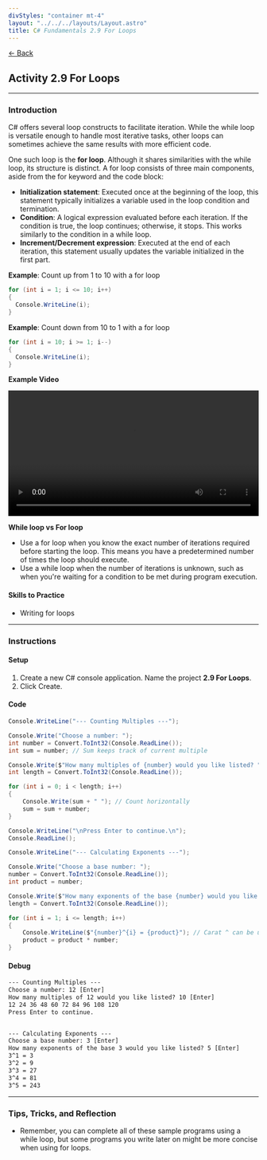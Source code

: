 ```yaml
---
divStyles: "container mt-4"
layout: "../../../layouts/Layout.astro"
title: C# Fundamentals 2.9 For Loops
---
```


[← Back](/c-sharp-fundamentals/)

## Activity 2.9 For Loops

---

### Introduction

C# offers several loop constructs to facilitate iteration. While the while loop is versatile enough to handle most iterative tasks, other loops can sometimes achieve the same results with more efficient code.

One such loop is the **for loop**. Although it shares similarities with the while loop, its structure is distinct. A for loop consists of three main components, aside from the for keyword and the code block:

- **Initialization statement**: Executed once at the beginning of the loop, this statement typically initializes a variable used in the loop condition and termination.
- **Condition**: A logical expression evaluated before each iteration. If the condition is true, the loop continues; otherwise, it stops. This works similarly to the condition in a while loop.
- **Increment/Decrement expression**: Executed at the end of each iteration, this statement usually updates the variable initialized in the first part.

**Example**: Count up from 1 to 10 with a for loop

```cs
for (int i = 1; i <= 10; i++)
{
  Console.WriteLine(i);
}
```

**Example**: Count down from 10 to 1 with a for loop

```cs
for (int i = 10; i >= 1; i--)
{
  Console.WriteLine(i);
}
```

**Example Video**

<video src="/courses/c-sharp-fundamentals/for-loop-animation.mp4" controls style="width: 100%; max-width: 640px;"></video>


**While loop vs For loop**

- Use a for loop when you know the exact number of iterations required before starting the loop. This means you have a predetermined number of times the loop should execute.
- Use a while loop when the number of iterations is unknown, such as when you're waiting for a condition to be met during program execution.

#### Skills to Practice

- Writing for loops

---

### Instructions

#### Setup

1. Create a new C# console application. Name the project **2.9 For Loops**.
2. Click Create.

#### Code

```cs
Console.WriteLine("--- Counting Multiples ---");

Console.Write("Choose a number: ");
int number = Convert.ToInt32(Console.ReadLine());
int sum = number; // Sum keeps track of current multiple

Console.Write($"How many multiples of {number} would you like listed? ");
int length = Convert.ToInt32(Console.ReadLine());

for (int i = 0; i < length; i++)
{
    Console.Write(sum + " "); // Count horizontally
    sum = sum + number;
}

Console.WriteLine("\nPress Enter to continue.\n");
Console.ReadLine();

Console.WriteLine("--- Calculating Exponents ---");

Console.Write("Choose a base number: ");
number = Convert.ToInt32(Console.ReadLine());
int product = number;

Console.Write($"How many exponents of the base {number} would you like listed? ");
length = Convert.ToInt32(Console.ReadLine());

for (int i = 1; i <= length; i++)
{
    Console.WriteLine($"{number}^{i} = {product}"); // Carat ^ can be used to represent exponents
    product = product * number;
}
```

#### Debug

```txt
--- Counting Multiples ---
Choose a number: 12 [Enter]
How many multiples of 12 would you like listed? 10 [Enter]
12 24 36 48 60 72 84 96 108 120
Press Enter to continue.


--- Calculating Exponents ---
Choose a base number: 3 [Enter]
How many exponents of the base 3 would you like listed? 5 [Enter]
3^1 = 3
3^2 = 9
3^3 = 27
3^4 = 81
3^5 = 243
```

---

### Tips, Tricks, and Reflection

- Remember, you can complete all of these sample programs using a while loop, but some programs you write later on might be more concise when using for loops.
